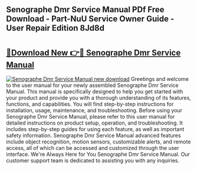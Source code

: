 ## Senographe Dmr Service Manual PDf Free Download - Part-NuU Service Owner Guide - User Repair Edition 8Jd8d

# <h2><a href="http://bc47757.oget.top/?id=Senographe+Dmr+Service+Manual">🔗Download New 👉🔴 Senographe Dmr Service Manual</a></h2>

[![Senographe Dmr Service Manual new download](https://i.imgur.com/5g1atiW.png)](http://bc47757.oget.top/?id=Senographe+Dmr+Service+Manual)
Greetings and welcome to the user manual for your newly assembled Senographe Dmr Service Manual. This manual is specifically designed to help you get started with your product and provide you with a thorough understanding of its features, functions, and capabilities. You will find step-by-step instructions for installation, usage, maintenance, and troubleshooting. Before using your Senographe Dmr Service Manual, please refer to this user manual for detailed instructions on product setup, operation, and troubleshooting. It includes step-by-step guides for using each feature, as well as important safety information. Senographe Dmr Service Manual advanced features include object recognition, motion sensors, customizable alerts, and remote access, all of which can be accessed and customized through the user interface. We're Always Here for You Senographe Dmr Service Manual. Our customer support team is dedicated to assisting you with any inquiries.
